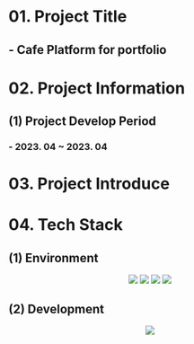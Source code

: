 # 01. Project Title
## - Cafe Platform for portfolio
# 02. Project Information
## (1) Project Develop Period
### - 2023. 04 ~ 2023. 04
# 03. Project Introduce
# 04. Tech Stack
## (1) Environment
<div align=center>
  <img src="https://img.shields.io/badge/intellij-000000?style=for-the-badge&logo=intellijidea&logoColor=white">
  <img src="https://img.shields.io/badge/postman-FF6C37?style=for-the-badge&logo=postman&logoColor=white">
  <img src="https://img.shields.io/badge/github-181717?style=for-the-badge&logo=github&logoColor=white">
  <img src="https://img.shields.io/badge/git-F05032?style=for-the-badge&logo=git&logoColor=white">
</div>

## (2) Development
<div align=center> 
  <img src="https://img.shields.io/badge/java-007396?style=for-the-badge&logo=java&logoColor=white"> 
</div>
